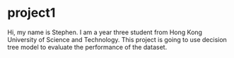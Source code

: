 # project1
Hi, my name is Stephen. I am a year three student from Hong Kong University of Science and Technology.
This project is going to use decision tree model to evaluate the performance of the dataset. 
